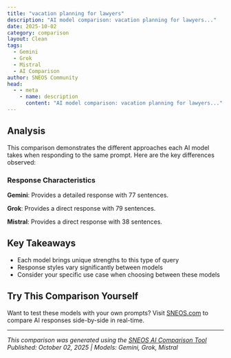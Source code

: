 ```yaml
---
title: "vacation planning for lawyers"
description: "AI model comparison: vacation planning for lawyers..."
date: 2025-10-02
category: comparison
layout: Clean
tags:
  - Gemini
  - Grok
  - Mistral
  - AI Comparison
author: SNEOS Community
head:
  - - meta
    - name: description
      content: "AI model comparison: vacation planning for lawyers..."
---
```


<ChatComparison
  title="vacation planning for lawyers"
  prompt="vacation planning for lawyers"
  :responses='{"Gemini": "## Vacation Planning for Lawyers: Minimizing Stress \u0026 Maximizing Relaxation\n\nLawyers, renowned for their dedication and often demanding schedules, arguably need vacations more than most. However, taking time off can feel daunting. This guide provides a framework for planning a vacation that is both relaxing and minimizes disruption to your practice.\n\n**I. Understanding the Unique Challenges:**\n\n* **Billable Hours Pressure:** Guilt over missed billable hours can overshadow relaxation.\n* **Client Demands:** Clients may expect immediate responses, even during your time off.\n* **Case Deadlines:** Upcoming deadlines loom large.\n* **Technology Dependence:** Constant connectivity can blur the lines between work and leisure.\n* **Fear of Letting Go:** Difficulty delegating tasks and trusting others to handle your responsibilities.\n\n**II. Pre-Vacation Preparation: Laying the Groundwork for a Stress-Free Break**\n\n* **1. Plan Well in Advance (3-6 months):**\n * **Identify Your Vacation Dates:** Mark them clearly on your calendar and inform partners, associates, and staff.\n * **Review Your Caseload:** Identify crucial deadlines and upcoming trials. Determine what needs to be completed before you leave, what can be delegated, and what can realistically wait until your return.\n * **Consider Peak Season:** Avoid traveling during peak periods if possible to minimize crowds and potential disruptions.\n\n* **2. Communicate Clearly and Set Expectations:**\n * **Notify Clients Early:** Inform clients of your vacation dates well in advance, ideally within the first communication about a new matter or during routine updates on existing cases.\n * **Example Wording:** \u0022I will be out of the office on vacation from [Start Date] to [End Date]. During this time, [Name of colleague/associate] will be available to assist you with any urgent matters. You can reach them at [Phone number] or [Email address]. I will respond to all emails upon my return on [Date].\u0022\n * **Draft a Vacation Auto-Reply:** Include your return date, the contact information for the person covering your responsibilities, and a clear statement that you will not be checking your email regularly.\n * **Update Voicemail Greeting:** Reflect the same information as your auto-reply.\n * **Coordinate with Colleagues/Associates:** Clearly delegate responsibilities, provide detailed instructions, and be available for questions leading up to your departure. Schedule a \u0022handoff\u0022 meeting to ensure a smooth transition.\n * **Establish Emergency Protocol:** Define what constitutes a true emergency and how you can be reached in such situations. Limit this to genuine crises.\n\n* **3. Organize and Delegate:**\n * **Create a Task List:** Compile a comprehensive list of all pending tasks and prioritize them.\n * **Delegate Effectively:** Entrust tasks to competent colleagues or paralegals. Provide clear instructions, access to necessary files, and the authority to make decisions.\n * **Prepare Detailed Case Summaries:** Leave concise and updated case summaries for those covering your cases. Include key facts, legal issues, pending deadlines, and contact information.\n * **Tidy Your Office:** A clean and organized workspace upon your return will reduce stress.\n\n* **4. Technology Management:**\n * **Disable Email Notifications:** Resist the urge to constantly check your email.\n * **Consider a Separate Vacation Email Address:** If completely disconnecting is impossible, create a temporary email address for emergencies only. Give this address to a select few individuals who are authorized to contact you.\n * **Set Boundaries with Your Phone:** Turn off work-related notifications and consider designating specific times for checking messages (if necessary).\n * **Inform IT of Your Absence:** Let your IT department know the dates you\u0027ll be out and if you anticipate needing remote access.\n\n* **5. Financial Considerations:**\n * **Address Client Billing:** Prepare and send out invoices before your vacation to minimize delays in payment.\n * **Arrange for Payment Processing:** Ensure someone is authorized to handle incoming payments and deposits during your absence.\n\n**III. During Vacation: Disconnecting and Recharging**\n\n* **Resist the Urge to Work:** Stick to the pre-established boundaries. Avoid checking email, responding to calls (unless it\u0027s a pre-defined emergency), and thinking about work.\n* **Embrace the Experience:** Focus on enjoying your vacation. Explore new places, engage in activities you love, and spend quality time with loved ones.\n* **Practice Mindfulness:** Be present in the moment and appreciate the simple joys of your surroundings.\n* **Unplug and Unwind:** Minimize screen time and engage in activities that promote relaxation, such as reading, hiking, or spending time in nature.\n* **Remember Why You\u0027re Taking a Vacation:** Reconnect with your personal interests and recharge your batteries so you can return to work feeling refreshed and motivated.\n\n**IV. Post-Vacation: Re-Entry Strategy**\n\n* **Schedule a \u0022Buffer Day\u0022:** If possible, return from vacation a day before you have to go back to the office. This allows you to unpack, catch up on personal matters, and ease back into your routine.\n* **Prioritize Your Inbox:** Don\u0027t try to tackle everything at once. Scan your inbox and focus on urgent matters first.\n* **Schedule Catch-Up Meetings:** Meet with colleagues to get updates on any important developments that occurred during your absence.\n* **Re-Establish Your Routine:** Gradually resume your regular work schedule and avoid overcommitting yourself in the first few days back.\n* **Reflect on Your Vacation:** Take time to reflect on your experiences and identify ways to incorporate the positive aspects of your vacation into your daily life.\n\n**V. Tips for Specific Practice Areas:**\n\n* **Litigation:** Double-check court dates and deadlines before leaving. If a trial is imminent, ensure co-counsel is fully prepared.\n* **Transactional Law:** Finalize deals before your departure. If that\u0027s impossible, delegate responsibility to a trusted colleague and ensure all necessary documents are signed and in place.\n* **Criminal Law:** Arrange for adequate coverage for clients in custody and ensure someone is available to handle emergency hearings.\n\n**VI. Long-Term Strategies for Better Work-Life Balance:**\n\n* **Delegate Regularly:** Don\u0027t wait until vacation to delegate tasks. Make delegation a routine part of your practice to reduce your workload and empower your team.\n* **Set Boundaries:** Establish clear boundaries between work and personal life. Designate specific work hours and avoid working outside of those hours unless absolutely necessary.\n* **Prioritize Self-Care:** Make time for activities that promote your physical and mental well-being, such as exercise, meditation, or spending time with loved ones.\n* **Automate Repetitive Tasks:** Explore technology solutions that can automate routine tasks, such as document drafting and legal research.\n* **Consider Alternative Staffing Models:** Explore options such as virtual assistants or contract lawyers to provide support when needed.\n\n**VII. Tools and Resources:**\n\n* **Project Management Software:** Asana, Trello, Monday.com\n* **Legal Practice Management Software:** Clio, PracticePanther, MyCase\n* **Email Management Tools:** Boomerang for Gmail, Mailstrom\n\nBy implementing these strategies, lawyers can successfully plan and enjoy vacations that are truly restorative, leaving them feeling refreshed, rejuvenated, and ready to tackle the challenges of their demanding profession. Remember that taking time off is not a luxury, but a necessity for maintaining your well-being and professional effectiveness.\n", "Grok": "Planning a vacation as a lawyer can be tricky due to demanding schedules, client responsibilities, and the need to stay connected (or intentionally disconnect) while maintaining professional obligations. Here\u2019s a step-by-step guide tailored for lawyers to ensure a stress-free and well-organized vacation:\n\n---\n\n### 1. Assess Your Workload and Timing\n- **Review Your Caseload:** Identify periods with lighter court dates, deadlines, or client commitments. Avoid scheduling vacations during trial dates, major filings, or critical negotiations.\n- **Check Court Calendars:** Coordinate with court schedules to ensure no hearings, depositions, or motions are pending during your planned time off.\n- **Plan Ahead:** Book your vacation during traditionally slower periods, if possible (e.g., late December for many firms, or after major filing deadlines).\n- **Consider Shoulder Seasons:** Traveling during off-peak times (e.g., early spring or late fall) can save money and reduce crowds, aligning with less busy legal periods.\n\n**Tip:** If you\u2019re a solo practitioner or in a small firm, start planning 3-6 months in advance to arrange coverage.\n\n---\n\n### 2. Delegate and Communicate\n- **Inform Clients:** Notify clients well in advance about your absence. Provide reassurance by outlining who will handle urgent matters in your stead.\n- **Assign Coverage:** Delegate cases or tasks to colleagues or associates. Ensure they are briefed on active matters and have access to necessary files.\n- **Set Expectations with Your Firm:** If you\u2019re in a larger firm, notify partners or supervisors about your plans to ensure workload adjustments.\n- **Hire Temporary Help (if needed):** For solo practitioners, consider hiring a contract attorney or paralegal to manage emergencies or routine tasks.\n\n**Tip:** Use a detailed handover document with case statuses, deadlines, and contact information for seamless transitions.\n\n---\n\n### 3. Set Up Tech and Connectivity (or Disconnect)\n- **Decide on Connectivity:** Determine whether you\u2019ll fully unplug or remain reachable for emergencies. If disconnecting, communicate boundaries clearly to clients and colleagues.\n- **Secure Remote Access:** If staying connected, ensure you have secure access to case files, emails, and firm systems via a VPN or cloud-based tools (e.g., Clio, MyCase). Bring a laptop or tablet if needed.\n- **Set Up an Out-of-Office Message:** Include dates of unavailability, an emergency contact (if applicable), and a note that you\u2019ll respond upon return.\n- **Use Automation:** Schedule emails or use case management software to send reminders about deadlines to your team while you\u2019re away.\n\n**Tip:** Invest in cybersecurity measures (e.g., two-factor authentication) to protect client data if working remotely.\n\n---\n\n### 4. Choose a Lawyer-Friendly Destination\n- **Consider Time Zones:** Select a destination with a manageable time difference if you need to stay in touch with clients or colleagues.\n- **Proximity to Work (if needed):** For shorter vacations or if you might need to return quickly, choose a destination within a few hours\u2019 travel.\n- **Relaxation vs. Adventure:** Given the high-stress nature of legal work, prioritize destinations that offer relaxation (e.g., beach resorts, spas) or low-effort exploration (e.g., guided tours).\n- **Examples of Destinations:**\n - **Relaxation:** Caribbean islands, Hawaii, or a wellness retreat in Sedona, Arizona.\n - **Cultural/Easy Access:** European cities like Paris or Rome with reliable Wi-Fi and infrastructure.\n - **Quick Getaways (U.S.):** Napa Valley (CA), Asheville (NC), or Key West (FL).\n\n**Tip:** Look for destinations with good cell service and internet if you anticipate needing to check in periodically.\n\n---\n\n### 5. Manage Finances and Billing\n- **Budget Wisely:** As a lawyer, you may have disposable income but also significant overhead (student loans, firm costs). Plan a vacation within your means to avoid post-trip financial stress.\n- **Track Hours Before/After:** Ensure billable hours are accounted for before leaving so you don\u2019t fall behind on revenue goals.\n- **Use Travel Rewards:** Leverage credit card points or airline miles (common for professionals with frequent business travel) to offset costs.\n- **Consider Group Rates:** If traveling with family or colleagues, look for package deals or firm-sponsored retreats.\n\n**Tip:** Set aside emergency funds for unexpected travel disruptions or early returns due to work.\n\n---\n\n### 6. Pack Smart for Professionals\n- **Work Essentials (if staying connected):** Laptop, charger, portable Wi-Fi hotspot, and a small notebook for jotting down urgent thoughts.\n- **Professional Attire (if needed):** Pack at least one business outfit in case of an unexpected client meeting or networking opportunity.\n- **Relaxation Gear:** Include items like books, noise-canceling headphones, or fitness gear to de-stress.\n- **Client Confidentiality:** Avoid carrying sensitive physical documents. Use encrypted digital files instead.\n\n**Tip:** Keep a small emergency kit with contact numbers (firm, clients, courts) in case tech fails.\n\n---\n\n### 7. Plan for Re-Entry\n- **Buffer Time:** Schedule at least one day after your return before jumping back into meetings or court appearances to catch up on emails and updates.\n- **Review Updates:** Ask your team for a summary of key developments during your absence.\n- **Ease Back In:** Avoid overloading your first week back with heavy tasks. Gradually reintroduce complex work.\n\n**Tip:** Use the post-vacation period to reflect on work-life balance and consider recurring breaks to prevent burnout.\n\n---\n\n### Additional Tips for Lawyers\n- **Ethical Obligations:** Ensure compliance with ABA Model Rules of Professional Conduct (or state-specific rules) regarding client communication and diligence during your absence.\n- **Insurance Check:** Verify travel insurance covers trip cancellations or interruptions due to work emergencies.\n- **CLE Opportunities:** If your vacation coincides with a legal conference or CLE event at your destination, consider attending to combine professional development with leisure.\n- **Mental Health Focus:** Use the vacation to recharge\u2014legal work is mentally taxing, so prioritize activities like meditation, nature walks, or simply unplugging.\n\n---\n\n### Sample Vacation Timeline for Lawyers\n- **3-6 Months Out:** Identify slow periods, research destinations, and book travel.\n- **1 Month Out:** Notify clients, delegate tasks, and confirm coverage.\n- **1 Week Out:** Set up out-of-office messages, finalize handovers, and pack.\n- **During Vacation:** Stick to connectivity boundaries, check in only if pre-agreed.\n- **Post-Vacation:** Use buffer day to catch up, review updates, and ease back into work.\n\n---\n\nBy balancing professional responsibilities with personal downtime, lawyers can enjoy a vacation that refreshes without compromising client trust or firm expectations. Where are you thinking of going, or do you need specific recommendations for a destination or travel style? Let me know!", "Mistral": "Planning a vacation as a lawyer involves balancing your professional responsibilities with the need for relaxation and rejuvenation. Here are some steps to help you plan effectively:\n\n### 1. **Choose the Right Time**\n - **Court Schedules:** Ensure that your vacation does not conflict with important court dates or deadlines.\n - **Client Needs:** Make sure your clients are aware of your absence and that their needs will be met during your time away.\n - **Workload:** Plan your vacation during a period when your workload is manageable.\n\n### 2. **Notify Colleagues and Clients**\n - **Colleagues:** Inform your colleagues about your vacation dates and delegate tasks as necessary.\n - **Clients:** Send a polite email or letter to your clients, informing them of your absence and providing contact information for a colleague who can handle urgent matters.\n\n### 3. **Delegate Responsibilities**\n - **Coverage:** Arrange for a colleague or paralegal to cover your cases and handle any urgent matters.\n - **Documentation:** Provide detailed instructions and documentation for ongoing cases and projects.\n\n### 4. **Set Up an Out-of-Office Message**\n - **Email:** Create an out-of-office reply for your email, indicating your return date and providing contact information for urgent matters.\n - **Voicemail:** Update your voicemail message with similar information.\n\n### 5. **Prepare for Your Return**\n - **To-Do List:** Create a to-do list for tasks that need to be addressed upon your return.\n - **Buffer Time:** Plan a buffer day or two after your vacation to catch up on emails and urgent matters before diving back into your regular workload.\n\n### 6. **Choose a Destination**\n - **Relaxation vs. Adventure:** Decide whether you want a relaxing getaway or an adventurous trip.\n - **Budget:** Set a budget for your vacation and stick to it.\n - **Interests:** Choose a destination that aligns with your interests, whether it\u0027s cultural, historical, or nature-based.\n\n### 7. **Plan Activities**\n - **Itinerary:** Create a flexible itinerary that includes both planned activities and downtime.\n - **Local Laws:** Be aware of local laws and regulations, especially if you are traveling internationally.\n\n### 8. **Pack Smart**\n - **Essentials:** Pack all necessary documents, including passports, visas, and travel insurance.\n - **Work-Related Items:** If you must work during your vacation, pack a laptop and any necessary documents, but try to minimize work-related activities.\n\n### 9. **Stay Connected (If Necessary)**\n - **Emergency Contact:** Provide an emergency contact number where you can be reached if absolutely necessary.\n - **Limited Access:** Consider setting specific times during the day when you will check emails or voicemails to avoid constant interruptions.\n\n### 10. **Enjoy Your Vacation**\n - **Disconnect:** Try to disconnect from work as much as possible to fully enjoy your vacation.\n - **Recharge:** Use this time to recharge and come back refreshed and ready to tackle your work with renewed energy.\n\n### 11. **Post-Vacation Follow-Up**\n - **Debrief:** Upon your return, debrief with colleagues who covered for you to ensure all matters were handled appropriately.\n - **Client Communication:** Follow up with clients to reassure them that you are back and available to assist them.\n\nBy following these steps, you can ensure a smooth and enjoyable vacation while maintaining your professional responsibilities."}' 
  published-date="01:09"
/>

## Analysis

This comparison demonstrates the different approaches each AI model takes when responding to the same prompt. Here are the key differences observed:

### Response Characteristics

**Gemini**: Provides a detailed response with 77 sentences. 

**Grok**: Provides a direct response with 79 sentences. 

**Mistral**: Provides a direct response with 38 sentences. 

## Key Takeaways

- Each model brings unique strengths to this type of query
- Response styles vary significantly between models
- Consider your specific use case when choosing between these models

## Try This Comparison Yourself

Want to test these models with your own prompts? Visit [SNEOS.com](https://sneos.com) to compare AI responses side-by-side in real-time.

---

*This comparison was generated using the [SNEOS AI Comparison Tool](https://sneos.com)*
*Published: October 02, 2025 | Models: Gemini, Grok, Mistral*
